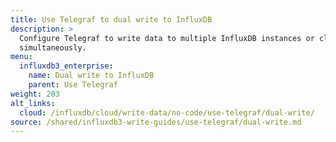 ```yaml
---
title: Use Telegraf to dual write to InfluxDB
description: >
  Configure Telegraf to write data to multiple InfluxDB instances or clusters
  simultaneously.
menu:
  influxdb3_enterprise:
    name: Dual write to InfluxDB
    parent: Use Telegraf
weight: 203
alt_links:
  cloud: /influxdb/cloud/write-data/no-code/use-telegraf/dual-write/
source: /shared/influxdb3-write-guides/use-telegraf/dual-write.md
---
```


<!--
The content for this page is at content/shared/influxdb3-write-guides/use-telegraf/dual-write.md
-->
